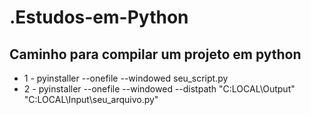 # .Estudos-em-Python

## Caminho para compilar um projeto em python

- 1 - pyinstaller --onefile --windowed seu_script.py
- 2 - pyinstaller --onefile --windowed --distpath "C:LOCAL\Output" "C:LOCAL\Input\seu_arquivo.py"

